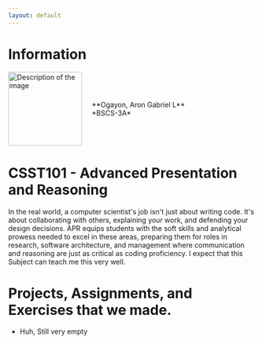 ```yaml
---
layout: default
---
```


# Information

<div style="display:flex; align-items:center;">
  <img src="{{'assets/images/pfp.jpg'}}"}} alt="Description of the image" style="width:150px; margin-right:20px;">
  <div>
    **Ogayon, Aron Gabriel L**<br>
    *BSCS-3A*
  </div>
</div>

# CSST101 - Advanced Presentation and Reasoning
In the real world, a computer scientist's job isn't just about writing code. It's about collaborating with others, explaining your work, and defending your design decisions. APR equips students with the soft skills and analytical prowess needed to excel in these areas, preparing them for roles in research, software architecture, and management where communication and reasoning are just as critical as coding proficiency. I expect that this Subject can teach me this very well.

# Projects, Assignments, and Exercises that we made.
* Huh, Still very empty
